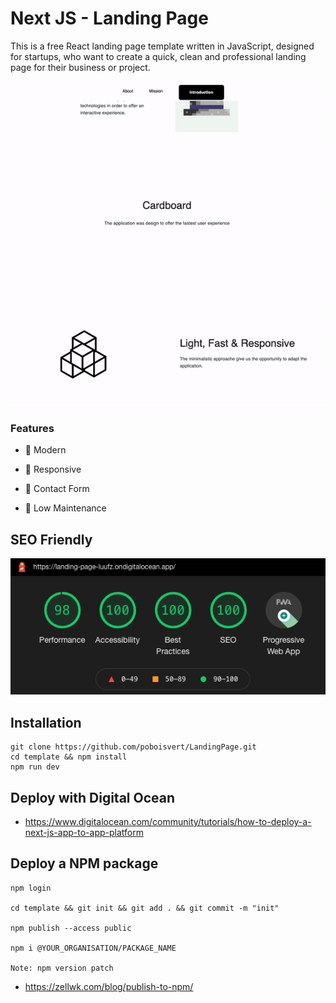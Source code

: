 # Next JS - Landing Page

This is a free React landing page template written in JavaScript, designed for startups, who want to create a quick, clean and professional landing page for their business or project.

![preview](animation.gif)

### Features

- :evergreen_tree: Modern

- :hear_no_evil: Responsive

- :vulcan_salute: Contact Form

- :bread: Low Maintenance

## SEO Friendly

![preview](SEO.png)

## Installation

```
git clone https://github.com/poboisvert/LandingPage.git
cd template && npm install
npm run dev
```

## Deploy with Digital Ocean

- https://www.digitalocean.com/community/tutorials/how-to-deploy-a-next-js-app-to-app-platform

## Deploy a NPM package

```
npm login

cd template && git init && git add . && git commit -m "init"

npm publish --access public

npm i @YOUR_ORGANISATION/PACKAGE_NAME

Note: npm version patch
```

- https://zellwk.com/blog/publish-to-npm/

